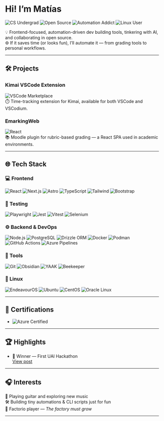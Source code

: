 # Hi! I’m Matías

![CS Undergrad](https://img.shields.io/badge/CS%20Undergrad-UAI-blue?style=flat-square)
![Open Source](https://img.shields.io/badge/Open%20Source-Contributor-brightgreen?style=flat-square)
![Automation Addict](https://img.shields.io/badge/Automate-Everything-yellow?style=flat-square)
![Linux User](https://img.shields.io/badge/Linux-EndeavourOS-purple?style=flat-square)

💡 Frontend-focused, automation-driven dev building tools, tinkering with AI, and collaborating in open source.  
⚙️ If it saves time (or looks fun), I’ll automate it — from grading tools to personal workflows.

---

## 🛠️ Projects

### Kimai VSCode Extension  
![VSCode Marketplace](https://img.shields.io/visual-studio-marketplace/v/matiassingers.vscode-kimai?label=VSCode&style=flat-square&color=blue)  
⏱️ Time-tracking extension for Kimai, available for both VSCode and VSCodium.

### EmarkingWeb  
![React](https://img.shields.io/badge/Built%20with-React-61DAFB?style=flat-square)  
📚 Moodle plugin for rubric-based grading — a React SPA used in academic environments.

---

## 🌐 Tech Stack

### 💻 Frontend  
![React](https://img.shields.io/badge/-React-61DAFB?style=flat-square&logo=react&logoColor=white)
![Next.js](https://img.shields.io/badge/-Next.js-000000?style=flat-square&logo=next.js)
![Astro](https://img.shields.io/badge/-Astro-000000?style=flat-square&logo=astro)
![TypeScript](https://img.shields.io/badge/-TypeScript-3178C6?style=flat-square&logo=typescript&logoColor=white)
![Tailwind](https://img.shields.io/badge/-Tailwind-06B6D4?style=flat-square&logo=tailwindcss)
![Bootstrap](https://img.shields.io/badge/-Bootstrap-7952B3?style=flat-square&logo=bootstrap)

### 🧪 Testing  
![Playwright](https://img.shields.io/badge/-Playwright-2EAD33?style=flat-square&logo=playwright)
![Jest](https://img.shields.io/badge/-Jest-C21325?style=flat-square&logo=jest)
![Vitest](https://img.shields.io/badge/-Vitest-6E9F18?style=flat-square)
![Selenium](https://img.shields.io/badge/-Selenium-43B02A?style=flat-square&logo=selenium)

### ⚙️ Backend & DevOps  
![Node.js](https://img.shields.io/badge/-Node.js-339933?style=flat-square&logo=nodedotjs)
![PostgreSQL](https://img.shields.io/badge/-PostgreSQL-4169E1?style=flat-square&logo=postgresql)
![Drizzle ORM](https://img.shields.io/badge/-Drizzle%20ORM-4B3262?style=flat-square)
![Docker](https://img.shields.io/badge/-Docker-2496ED?style=flat-square&logo=docker)
![Podman](https://img.shields.io/badge/-Podman-892CA0?style=flat-square&logo=podman)
![GitHub Actions](https://img.shields.io/badge/-GitHub%20Actions-2088FF?style=flat-square&logo=githubactions)
![Azure Pipelines](https://img.shields.io/badge/-Azure%20Pipelines-0078D7?style=flat-square&logo=azuredevops)

### 🧰 Tools  
![Git](https://img.shields.io/badge/-Git-F05032?style=flat-square&logo=git)
![Obsidian](https://img.shields.io/badge/-Obsidian-483699?style=flat-square&logo=obsidian)
![YAAK](https://img.shields.io/badge/-YAAK-lightgrey?style=flat-square)
![Beekeeper](https://img.shields.io/badge/-Beekeeper-lightgrey?style=flat-square)

### 🐧 Linux
![EndeavourOS](https://img.shields.io/badge/-EndeavourOS-7E5BEF?style=flat-square&logo=endeavouros)
![Ubuntu](https://img.shields.io/badge/-Ubuntu-E95420?style=flat-square&logo=ubuntu)
![CentOS](https://img.shields.io/badge/-CentOS-262577?style=flat-square&logo=centos)
![Oracle Linux](https://img.shields.io/badge/-Oracle%20Linux-F80000?style=flat-square)

---

## 📜 Certifications

- ![Azure Certified](https://img.shields.io/badge/Azure-Database%20Fundamentals-blue?style=flat-square&logo=microsoftazure)

---

## 🏆 Highlights

- 🥇 Winner — First UAI Hackathon  
  [View post](https://www.linkedin.com/posts/ficuai_ingenieraedaycienciasuai-ugcPost-7272614300496670720-AGzv?utm_source=share&utm_medium=member_desktop&rcm=ACoAAEOf-ZEBqiTxhX8NCMHzspF9nw9iF9iMiiA)

---

## 🎧 Interests

🎸 Playing guitar and exploring new music  
🛠️ Building tiny automations & CLI scripts just for fun  
🧪 Factorio player — *The factory must grow*

---
